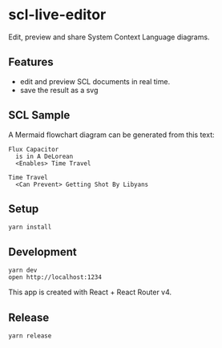 # scl-live-editor

Edit, preview and share System Context Language diagrams.


## Features

- edit and preview SCL documents in real time.
- save the result as a svg

## SCL Sample

A Mermaid flowchart diagram can be generated from this text:

```
Flux Capacitor
  is in A DeLorean
  <Enables> Time Travel

Time Travel
  <Can Prevent> Getting Shot By Libyans
```

## Setup

```
yarn install
```


## Development

```
yarn dev
open http://localhost:1234
```

This app is created with React + React Router v4.


## Release

```
yarn release
```
